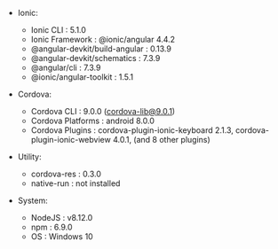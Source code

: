 
- Ionic:
  - Ionic CLI                     : 5.1.0
  - Ionic Framework               : @ionic/angular 4.4.2
  - @angular-devkit/build-angular : 0.13.9
  - @angular-devkit/schematics    : 7.3.9
  - @angular/cli                  : 7.3.9
  - @ionic/angular-toolkit        : 1.5.1

- Cordova:
  - Cordova CLI       : 9.0.0 (cordova-lib@9.0.1)
  - Cordova Platforms : android 8.0.0
  - Cordova Plugins   : cordova-plugin-ionic-keyboard 2.1.3, cordova-plugin-ionic-webview 4.0.1, (and 8 other plugins)

- Utility:
  - cordova-res : 0.3.0
  - native-run  : not installed

- System:
  - NodeJS            : v8.12.0 
  - npm               : 6.9.0
  - OS                : Windows 10

